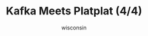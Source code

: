 ---
media: "images/rounds/round_2/kafka_meets_platplat_4.png"
media_type: image
type: art
title: Kafka Meets Platplat (4/4)
author: [wisconsin]
desc: Kafka Hynes meets Platplat, who is comfortably zipped into Thrush's parka. She then goes on to question him about his health insurance.
---